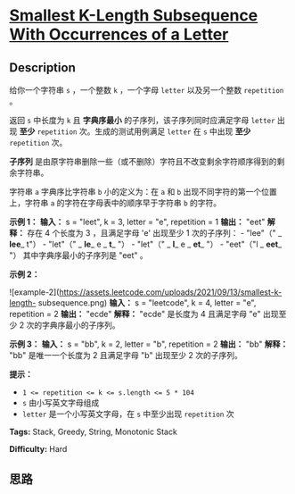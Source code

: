 # [Smallest K-Length Subsequence With Occurrences of a Letter][title]

## Description

给你一个字符串 `s` ，一个整数 `k` ，一个字母 `letter` 以及另一个整数 `repetition` 。

返回 `s` 中长度为 `k` 且 **字典序最小** 的子序列，该子序列同时应满足字母 `letter` 出现 **至少** `repetition`
次。生成的测试用例满足 `letter` 在 `s` 中出现 **至少** `repetition` 次。

**子序列** 是由原字符串删除一些（或不删除）字符且不改变剩余字符顺序得到的剩余字符串。

字符串 `a` 字典序比字符串 `b` 小的定义为：在 `a` 和 `b` 出现不同字符的第一个位置上，字符串 `a` 的字符在字母表中的顺序早于字符串
`b` 的字符。



**示例 1：**
            **输入：** s = "leet", k = 3, letter = "e", repetition = 1    **输出：** "eet"    **解释：** 存在 4 个长度为 3 ，且满足字母 'e' 出现至少 1 次的子序列：    - "lee"（" _ **lee**_ t"）    - "let"（" _ **le**_ e _ **t**_ "）    - "let"（" _ **l**_ e _ **et**_ "）    - "eet"（"l _ **eet**_ "）    其中字典序最小的子序列是 "eet" 。    

**示例 2：**

![example-2](https://assets.leetcode.com/uploads/2021/09/13/smallest-k-length-
subsequence.png)
            **输入：** s = "leetcode", k = 4, letter = "e", repetition = 2    **输出：** "ecde"    **解释：** "ecde" 是长度为 4 且满足字母 "e" 出现至少 2 次的字典序最小的子序列。    

**示例 3：**
            **输入：** s = "bb", k = 2, letter = "b", repetition = 2    **输出：** "bb"    **解释：** "bb" 是唯一一个长度为 2 且满足字母 "b" 出现至少 2 次的子序列。    



**提示：**

  * `1 <= repetition <= k <= s.length <= 5 * 104`
  * `s` 由小写英文字母组成
  * `letter` 是一个小写英文字母，在 `s` 中至少出现 `repetition` 次


**Tags:** Stack, Greedy, String, Monotonic Stack

**Difficulty:** Hard

## 思路

[title]: https://leetcode-cn.com/problems/smallest-k-length-subsequence-with-occurrences-of-a-letter
